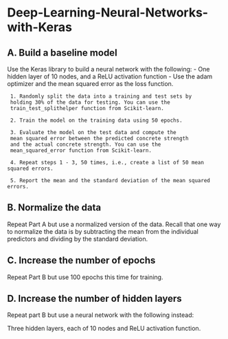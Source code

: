# Deep-Learning-Neural-Networks-with-Keras

## A. Build a baseline model
Use the Keras library to build a neural network with the following:
     - One hidden layer of 10 nodes, and a ReLU activation function
     - Use the adam optimizer and the mean squared error as the loss function.

     1. Randomly split the data into a training and test sets by 
     holding 30% of the data for testing. You can use the 
     train_test_splithelper function from Scikit-learn.
     
     2. Train the model on the training data using 50 epochs.
     
     3. Evaluate the model on the test data and compute the 
     mean squared error between the predicted concrete strength 
     and the actual concrete strength. You can use the 
     mean_squared_error function from Scikit-learn.
     
     4. Repeat steps 1 - 3, 50 times, i.e., create a list of 50 mean squared errors.
     
     5. Report the mean and the standard deviation of the mean squared errors.

## B. Normalize the data
Repeat Part A but use a normalized version of the data. 
Recall that one way to normalize the data is by subtracting 
the mean from the individual predictors and dividing by the standard deviation.

## C. Increase the number of epochs
Repeat Part B but use 100 epochs this time for training.

## D. Increase the number of hidden layers
Repeat part B but use a neural network with the following instead:

Three hidden layers, each of 10 nodes and ReLU activation function.

